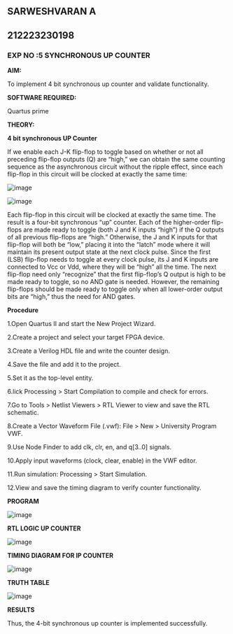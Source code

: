 ## SARWESHVARAN A
## 212223230198
### EXP NO :5 SYNCHRONOUS UP COUNTER

**AIM:**

To implement 4 bit synchronous up counter and validate functionality.

**SOFTWARE REQUIRED:**

Quartus prime

**THEORY:**

**4 bit synchronous UP Counter**

If we enable each J-K flip-flop to toggle based on whether or not all preceding flip-flop outputs (Q) are “high,” we can obtain the same counting sequence as the asynchronous circuit without the ripple effect, since each flip-flop in this circuit will be clocked at exactly the same time:

![image](https://github.com/naavaneetha/SYNCHRONOUS-UP-COUNTER/assets/154305477/d5db3fa0-e413-404c-b80e-b2f39d82e7e8)


![image](https://github.com/naavaneetha/SYNCHRONOUS-UP-COUNTER/assets/154305477/52cb61eb-d04b-442d-810c-31185a68410b)

Each flip-flop in this circuit will be clocked at exactly the same time.
The result is a four-bit synchronous “up” counter. Each of the higher-order flip-flops are made ready to toggle (both J and K inputs “high”) if the Q outputs of all previous flip-flops are “high.”
Otherwise, the J and K inputs for that flip-flop will both be “low,” placing it into the “latch” mode where it will maintain its present output state at the next clock pulse.
Since the first (LSB) flip-flop needs to toggle at every clock pulse, its J and K inputs are connected to Vcc or Vdd, where they will be “high” all the time.
The next flip-flop need only “recognize” that the first flip-flop’s Q output is high to be made ready to toggle, so no AND gate is needed.
However, the remaining flip-flops should be made ready to toggle only when all lower-order output bits are “high,” thus the need for AND gates.

**Procedure**

1.Open Quartus II and start the New Project Wizard.

2.Create a project and select your target FPGA device.

3.Create a Verilog HDL file and write the counter design.

4.Save the file and add it to the project.

5.Set it as the top-level entity.

6.lick Processing > Start Compilation to compile and check for errors.

7.Go to Tools > Netlist Viewers > RTL Viewer to view and save the RTL schematic.

8.Create a Vector Waveform File (.vwf): File > New > University Program VWF.

9.Use Node Finder to add clk, clr, en, and q[3..0] signals.

10.Apply input waveforms (clock, clear, enable) in the VWF editor.

11.Run simulation: Processing > Start Simulation.

12.View and save the timing diagram to verify counter functionality.

**PROGRAM**

![image](https://github.com/user-attachments/assets/77dd8e58-0c79-49f1-be3f-1b14152ea05d)


**RTL LOGIC UP COUNTER**

![image](https://github.com/user-attachments/assets/0430624b-6270-40bd-94f1-db1edd6bd2cc)


**TIMING DIAGRAM FOR IP COUNTER**

![image](https://github.com/user-attachments/assets/8225a8ff-4716-40cc-85ac-f166ad2a4459)


**TRUTH TABLE**

![image](https://github.com/user-attachments/assets/385bfe41-a7a7-4b49-95d3-e17237cc6b2e)


**RESULTS**

Thus, the 4-bit synchronous up counter is implemented successfully.
